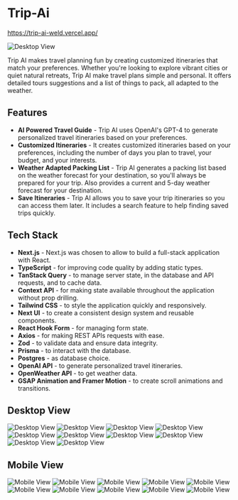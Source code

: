 # Trip-Ai

https://trip-ai-weld.vercel.app/

![Desktop View](public/screenshots/screenshot.png)

Trip AI makes travel planning fun by creating customized itineraries that match your preferences.
Whether you're looking to explore vibrant cities or quiet natural retreats, Trip AI make travel plans simple and personal. It offers detailed tours suggestions and a list of things to pack, all adapted to the weather.

## Features

- **AI Powered Travel Guide** - Trip AI uses OpenAI's GPT-4 to generate personalized travel itineraries based on your preferences.
- **Customized Itineraries** - It creates customized itineraries based on your preferences, including the number of days you plan to travel, your budget, and your interests.
- **Weather Adapted Packing List** - Trip AI generates a packing list based on the weather forecast for your destination, so you'll always be prepared for your trip. Also provides a current and 5-day weather forecast for your destination.
- **Save Itineraries** - Trip AI allows you to save your trip itineraries so you can access them later. It includes a search feature to help finding saved trips quickly.

## Tech Stack

- **Next.js** - Next.js was chosen to allow to build a full-stack application with React.
- **TypeScript** - for improving code quality by adding static types.
- **TanStack Query** - to manage server state, in the database and API requests, and to cache data.
- **Context API** - for making state available throughout the application without prop drilling.
- **Tailwind CSS** - to style the application quickly and responsively.
- **Next UI** - to create a consistent design system and reusable components.
- **React Hook Form** - for managing form state.
- **Axios** - for making REST APIs requests with ease.
- **Zod** - to validate data and ensure data integrity.
- **Prisma** - to interact with the database.
- **Postgres** - as database choice.
- **OpenAI API** - to generate personalized travel itineraries.
- **OpenWeather API** - to get weather data.
- **GSAP Animation and Framer Motion** - to create scroll animations and transitions.

## Desktop View

![Desktop View](public/screenshots/desktop/1.png)
![Desktop View](public/screenshots/desktop/2.png)
![Desktop View](public/screenshots/desktop/3.png)
![Desktop View](public/screenshots/desktop/4.png)
![Desktop View](public/screenshots/desktop/5.png)
![Desktop View](public/screenshots/desktop/6.png)
![Desktop View](public/screenshots/desktop/7.png)
![Desktop View](public/screenshots/desktop/8.png)
![Desktop View](public/screenshots/desktop/9.png)
![Desktop View](public/screenshots/desktop/10.png)

## Mobile View

![Mobile View](public/screenshots/mobile/9.png)
![Mobile View](public/screenshots/mobile/10.png)
![Mobile View](public/screenshots/mobile/1.png)
![Mobile View](public/screenshots/mobile/2.png)
![Mobile View](public/screenshots/mobile/3.png)
![Mobile View](public/screenshots/mobile/4.png)
![Mobile View](public/screenshots/mobile/5.png)
![Mobile View](public/screenshots/mobile/6.png)
![Mobile View](public/screenshots/mobile/7.png)
![Mobile View](public/screenshots/mobile/8.png)
